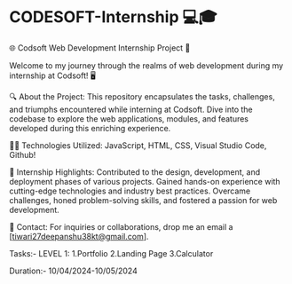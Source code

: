 # CODESOFT-Internship 💻🎓

🌐 Codsoft Web Development Internship Project 🚀

Welcome to my journey through the realms of web development during my internship at Codsoft! 🖥️

🔍 About the Project:
This repository encapsulates the tasks, challenges, and triumphs encountered while interning at Codsoft. Dive into the codebase to explore the web applications, modules, and features developed during this enriching experience.

👨‍💻 Technologies Utilized:
JavaScript, HTML, CSS, Visual Studio Code, Github!

📝 Internship Highlights:
Contributed to the design, development, and deployment phases of various projects.
Gained hands-on experience with cutting-edge technologies and industry best practices.
Overcame challenges, honed problem-solving skills, and fostered a passion for web development.

📧 Contact:
For inquiries or collaborations, drop me an email a [tiwari27deepanshu38kt@gmail.com].

Tasks:-
LEVEL 1:
1.Portfolio
2.Landing Page
3.Calculator


Duration:-
10/04/2024-10/05/2024
 
